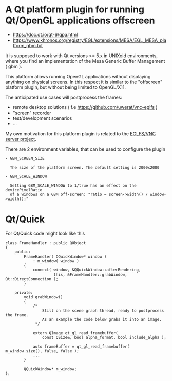 # A Qt platform plugin for running Qt/OpenGL applications offscreen

- https://doc.qt.io/qt-6/qpa.html
- https://www.khronos.org/registry/EGL/extensions/MESA/EGL_MESA_platform_gbm.txt

It is supposed to work with Qt versions >= 5.x in UNIXoid environments, where
you find an implementation of the Mesa Generic Buffer Management ( gbm ).

This platform allows running OpenGL applications without displaying anything
on physical screens. In this respect it is similar to the "offscreen" platform plugin,
but without being limited to OpenGL/X11.

The anticipated use cases will postprocess the frames:

- remote desktop solutions ( f.e https://github.com/uwerat/vnc-eglfs )
- "screen" recorder
- test/development scenarios
- ...

My own motivation for this platform plugin is related to the
[EGLFS/VNC server project]( https://github.com/uwerat/vnc-eglfs ).

There are 2 environment variables, that can be used to configure the plugin

    - GBM_SCREEN_SIZE

      The size of the platform screen. The default setting is 2000x2000

    - GBM_SCALE_WINDOW

      Setting GBM_SCALE_WINDOW to 1/true has an effect on the devicePixelRatio
      of a windows on a GBM off-screen: "ratio = screen->width() / window->width();"

# Qt/Quick

For Qt/Quick code might look like this

```
class FrameHandler : public QObject
{
    public:
        FrameHandler( QQuickWindow* window )
            : m_window( window )
        {
            connect( window, &QQuickWindow::afterRendering,
                     this, &FrameHandler::grabWindow, Qt::DirectConnection );
        }

    private:
        void grabWindow()
        {
            /*
                Still on the scene graph thread, ready to postprocess the frame.
                As an example the code below grabs it into an image.
             */

            extern QImage qt_gl_read_framebuffer(
                const QSize&, bool alpha_format, bool include_alpha );

            auto frameBuffer = qt_gl_read_framebuffer( m_window.size(), false, false );
            ...
        }

        QQuickWindow* m_window;
};

```
